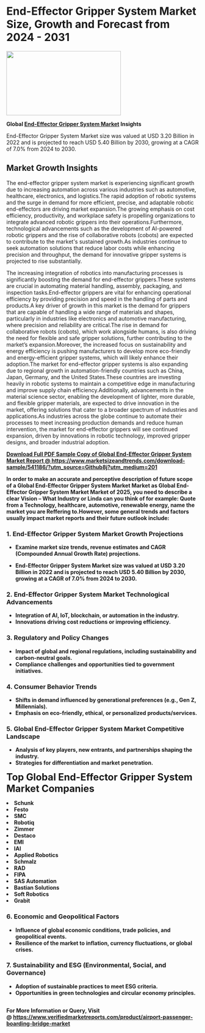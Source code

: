 <H1>End-Effector Gripper System Market Size, Growth and Forecast from 2024 - 2031</H1><img class="aligncenter size-medium wp-image-584254" src="https://thirdeyenews.in/wp-content/uploads/2024/09/Global-Market-Research-300x168.jpeg" alt="" width="300" height="168" /><p><strong>Global&nbsp;<a href="https://www.marketsizeandtrends.com/download-sample/541186/?utm_source=Github8j?utm_medium=201">End-Effector Gripper System Market</a> Insights</strong></p><p>End-Effector Gripper System Market size was valued at USD 3.20 Billion in 2022 and is projected to reach USD 5.40 Billion by 2030, growing at a CAGR of 7.0% from 2024 to 2030.</p><p><h2>Market Growth Insights</h2> <p>The end-effector gripper system market is experiencing significant growth due to increasing automation across various industries such as automotive, healthcare, electronics, and logistics.The rapid adoption of robotic systems and the surge in demand for more efficient, precise, and adaptable robotic end-effectors are driving market expansion.The growing emphasis on cost efficiency, productivity, and workplace safety is propelling organizations to integrate advanced robotic grippers into their operations.Furthermore, technological advancements such as the development of AI-powered robotic grippers and the rise of collaborative robots (cobots) are expected to contribute to the market's sustained growth.As industries continue to seek automation solutions that reduce labor costs while enhancing precision and throughput, the demand for innovative gripper systems is projected to rise substantially.</p> <p><strong><a href="#"></a></strong></p> <p>The increasing integration of robotics into manufacturing processes is significantly boosting the demand for end-effector grippers.These systems are crucial in automating material handling, assembly, packaging, and inspection tasks.End-effector grippers are vital for enhancing operational efficiency by providing precision and speed in the handling of parts and products.A key driver of growth in this market is the demand for grippers that are capable of handling a wide range of materials and shapes, particularly in industries like electronics and automotive manufacturing, where precision and reliability are critical.The rise in demand for collaborative robots (cobots), which work alongside humans, is also driving the need for flexible and safe gripper solutions, further contributing to the market’s expansion.Moreover, the increased focus on sustainability and energy efficiency is pushing manufacturers to develop more eco-friendly and energy-efficient gripper systems, which will likely enhance their adoption.The market for end-effector gripper systems is also expanding due to regional growth in automation-friendly countries such as China, Japan, Germany, and the United States.These countries are investing heavily in robotic systems to maintain a competitive edge in manufacturing and improve supply chain efficiency.Additionally, advancements in the material science sector, enabling the development of lighter, more durable, and flexible gripper materials, are expected to drive innovation in the market, offering solutions that cater to a broader spectrum of industries and applications.As industries across the globe continue to automate their processes to meet increasing production demands and reduce human intervention, the market for end-effector grippers will see continued expansion, driven by innovations in robotic technology, improved gripper designs, and broader industrial adoption.<p><strong><a href="#"></p><p><span class=""><strong>Download Full PDF Sample Copy of Global End-Effector Gripper System Market Report</strong> @ <a href="https://www.marketsizeandtrends.com/download-sample/541186/?utm_source=Github8j?utm_medium=201" target="_blank">https://www.marketsizeandtrends.com/download-sample/541186/?utm_source=Github8j?utm_medium=201</a></span></p><p>In order to make an accurate and perceptive description of future scope of a Global&nbsp;End-Effector Gripper System Market Market as Global&nbsp;End-Effector Gripper System Market Market of 2025, you need to describe a clear Vision &ndash; What Industry or Linda can you think of for example: Quote from a Technology, healthcare, automotive, renewable energy, name the market you are Reffering to.However, some general trends and factors usually impact market reports and their future outlook include:</p><h3>1.&nbsp;<strong>End-Effector Gripper System Market Growth Projections</strong></h3><ul><li>Examine market size trends, revenue estimates and CAGR (Compounded Annual Growth Rate) projections.</li><li><p>End-Effector Gripper System Market size was valued at USD 3.20 Billion in 2022 and is projected to reach USD 5.40 Billion by 2030, growing at a CAGR of 7.0% from 2024 to 2030.</p></li></ul><h3>2.&nbsp;<strong>End-Effector Gripper System Market Technological Advancements</strong></h3><ul><li>Integration of AI, IoT, blockchain, or automation in the industry.</li><li>Innovations driving cost reductions or improving efficiency.</li></ul><h3>3.&nbsp;<strong>Regulatory and Policy Changes</strong></h3><ul><li>Impact of global and regional regulations, including sustainability and carbon-neutral goals.</li><li>Compliance challenges and opportunities tied to government initiatives.</li></ul><h3>4.&nbsp;<strong>Consumer Behavior Trends</strong></h3><ul><li>Shifts in demand influenced by generational preferences (e.g., Gen Z, Millennials).</li><li>Emphasis on eco-friendly, ethical, or personalized products/services.</li></ul><h3>5.&nbsp;<strong>Global End-Effector Gripper System Market Competitive Landscape</strong></h3><ul><li>Analysis of key players, new entrants, and partnerships shaping the industry.</li><li>Strategies for differentiation and market penetration.</li></ul><p data-pm-slice="1 1 []"><span style="color: inherit; font-family: inherit; font-size: 25px;">Top Global End-Effector Gripper System Market Companies</span></p><div class="" data-test-id=""><p><li>Schunk</li><li> Festo</li><li> SMC</li><li> Robotiq</li><li> Zimmer</li><li> Destaco</li><li> EMI</li><li> IAI</li><li> Applied Robotics</li><li> Schmalz</li><li> RAD</li><li> FIPA</li><li> SAS Automation</li><li> Bastian Solutions</li><li> Soft Robotics</li><li> Grabit</li></p></div><h3>6.&nbsp;<strong>Economic and Geopolitical Factors</strong></h3><ul><li>Influence of global economic conditions, trade policies, and geopolitical events.</li><li>Resilience of the market to inflation, currency fluctuations, or global crises.</li></ul><h3>7.&nbsp;<strong>Sustainability and ESG (Environmental, Social, and Governance)</strong></h3><ul><li>Adoption of sustainable practices to meet ESG criteria.</li><li>Opportunities in green technologies and circular economy principles.</li></ul><h2><strong style="font-size: 14px;">For More Information or Query, Visit @&nbsp;</strong><a style="background-color: #ffffff; font-size: 14px;" href="https://www.marketsizeandtrends.com/report/end-effector-gripper-system-market/" target="_blank">https://www.verifiedmarketreports.com/product/airport-passenger-boarding-bridge-market</a></h2>